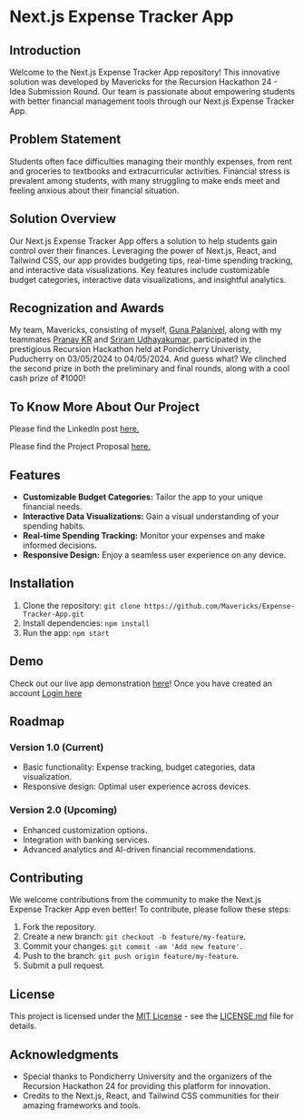 # Next.js Expense Tracker App

## Introduction

Welcome to the Next.js Expense Tracker App repository! This innovative solution was developed by Mavericks for the Recursion Hackathon 24 - Idea Submission Round. Our team is passionate about empowering students with better financial management tools through our Next.js Expense Tracker App.

## Problem Statement

Students often face difficulties managing their monthly expenses, from rent and groceries to textbooks and extracurricular activities. Financial stress is prevalent among students, with many struggling to make ends meet and feeling anxious about their financial situation.

## Solution Overview

Our Next.js Expense Tracker App offers a solution to help students gain control over their finances. Leveraging the power of Next.js, React, and Tailwind CSS, our app provides budgeting tips, real-time spending tracking, and interactive data visualizations. Key features include customizable budget categories, interactive data visualizations, and insightful analytics.

## Recognization and Awards

My team, Mavericks, consisting of myself, [Guna Palanivel](https://www.linkedin.com/in/guna-palanivel/), along with my teammates [Pranav KR](https://www.linkedin.com/in/pranav-k-r/) and [Sriram Udhayakumar](https://www.linkedin.com/in/sriram1827/), participated in the prestigious Recursion Hackathon held at Pondicherry Univeristy, Puducherry on 03/05/2024 to 04/05/2024. And guess what? We clinched the second prize in both the preliminary and final rounds, along with a cool cash prize of ₹1000!

## To Know More About Our Project

Please find the LinkedIn post [here.]()

Please find the Project Proposal [here.](https://docs.google.com/presentation/d/1gzzYYaNA8KwgjOrSJY4UMBp0fcXfG_b8/edit?usp=sharing&ouid=115204430181103761560&rtpof=true&sd=true)

## Features

- **Customizable Budget Categories:** Tailor the app to your unique financial needs.
- **Interactive Data Visualizations:** Gain a visual understanding of your spending habits.
- **Real-time Spending Tracking:** Monitor your expenses and make informed decisions.
- **Responsive Design:** Enjoy a seamless user experience on any device.

## Installation

1. Clone the repository: `git clone https://github.com/Mavericks/Expense-Tracker-App.git`
2. Install dependencies: `npm install`
3. Run the app: `npm start`

## Demo

Check out our live app demonstration [here](https://finflowin.vercel.app/)!
Once you have created an account [Login here](https://finflowin.vercel.app/dashboard)

## Roadmap

### Version 1.0 (Current)

- Basic functionality: Expense tracking, budget categories, data visualization.
- Responsive design: Optimal user experience across devices.

### Version 2.0 (Upcoming)

- Enhanced customization options.
- Integration with banking services.
- Advanced analytics and AI-driven financial recommendations.

## Contributing

We welcome contributions from the community to make the Next.js Expense Tracker App even better! To contribute, please follow these steps:

1. Fork the repository.
2. Create a new branch: `git checkout -b feature/my-feature`.
3. Commit your changes: `git commit -am 'Add new feature'`.
4. Push to the branch: `git push origin feature/my-feature`.
5. Submit a pull request.

## License

This project is licensed under the [MIT License](https://opensource.org/licenses/MIT) - see the [LICENSE.md](LICENSE.md) file for details.

## Acknowledgments

- Special thanks to Pondicherry University and the organizers of the Recursion Hackathon 24 for providing this platform for innovation.
- Credits to the Next.js, React, and Tailwind CSS communities for their amazing frameworks and tools.

